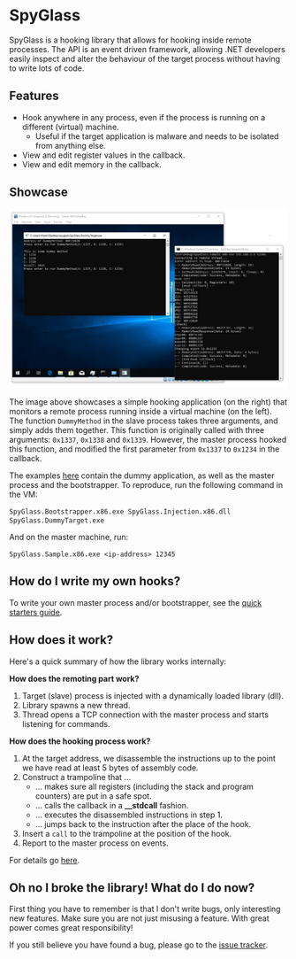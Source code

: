 SpyGlass
========

SpyGlass is a hooking library that allows for hooking inside remote processes. The API is an event driven framework, allowing .NET developers easily inspect and alter the behaviour of the target process without having to write lots of code.

Features
--------
- Hook anywhere in any process, even if the process is running on a different (virtual) machine.
    - Useful if the target application is malware and needs to be isolated from anything else.
- View and edit register values in the callback.
- View and edit memory in the callback.


Showcase
--------

![Left: Master, Right: Slave](doc/img/screenshot1.png)

The image above showcases a simple hooking application (on the right) that monitors a remote process running inside a virtual machine (on the left). The function `DummyMethod` in the slave process takes three arguments, and simply adds them together. This function is originally called with three arguments: `0x1337`, `0x1338` and `0x1339`. However, the master process hooked this function, and modified the first parameter from `0x1337` to `0x1234` in the callback.

The examples [here](src/Examples/DummyExample) contain the dummy application, as well as the master process and the bootstrapper. To reproduce, run the following command in the VM:

```
SpyGlass.Bootstrapper.x86.exe SpyGlass.Injection.x86.dll SpyGlass.DummyTarget.exe
```

And on the master machine, run:
```
SpyGlass.Sample.x86.exe <ip-address> 12345
```

How do I write my own hooks?
----------------------------
To write your own master process and/or bootstrapper, see the [quick starters guide](doc/QuickStart.md).

How does it work?
-----------------
Here's a quick summary of how the library works internally:

**How does the remoting part work?**
1. Target (slave) process is injected with a dynamically loaded library (dll). 
2. Library spawns a new thread.
3. Thread opens a TCP connection with the master process and starts listening for commands.

**How does the hooking process work?**
1. At the target address, we disassemble the instructions up to the point we have read at least 5 bytes of assembly code.
2. Construct a trampoline that ...
    - ... makes sure all registers (including the stack and program counters) are put in a safe spot.
    - ... calls the callback in a **__stdcall** fashion.
    - ... executes the disassembled instructions in step 1.
    - ... jumps back to the instruction after the place of the hook.
3. Insert a `call` to the trampoline at the position of the hook.
4. Report to the master process on events.

For details go [here](doc/HowItWorks.md).

Oh no I broke the library! What do I do now?
-------------------------------------------
First thing you have to remember is that I don't write bugs, only interesting new features. Make sure you are not just misusing a feature. With great power comes great responsibility!

If you still believe you have found a bug, please go to the [issue tracker](https://github.com/Washi1337/SpyGlass/issues/).




